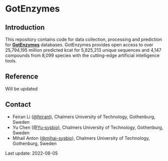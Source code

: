GotEnzymes
======


Introduction
------------

This repository contains code for data collection, processing and prediction for [**GotEnzymes**](https://dev-metatlas.csbi.chalmers.se/gotenzymes) databases. GotEnzymes provides open access to over 25,794,195 million predicted kcat for 5,825,213 unique sequences and 4,147 compounds from 8,099 species with the cutting-edge artificial intelligence tools.



Reference
------------

Will be updated


Contact
-------------------------------
-   Feiran Li ([@feiranl](https://github.com/feiranl)), Chalmers
    University of Technology, Gothenburg, Sweden
-   Yu Chen ([@Yu-sysbio](https://github.com/Yu-sysbio)), Chalmers University of Technology, Gothenburg, Sweden
-   Mihail Anton ([@mihai-sysbio](https://github.com/mihai-sysbio)), Chalmers University of Technology, Gothenburg, Sweden


Last update: 2022-08-05
